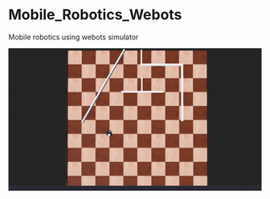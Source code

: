 # Mobile_Robotics_Webots
Mobile robotics using webots simulator<p>
![Alt Text](Documentation/Images/diff_drive.gif)
